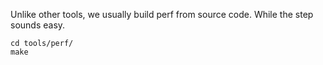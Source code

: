 Unlike other tools, we usually build perf from source code. While the step
sounds easy.

```
cd tools/perf/
make
```
